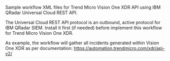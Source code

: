 Sample workflow XML files for Trend Micro Vision One XDR API using IBM QRadar Universal Cloud REST API.

The Universal Cloud REST API protocol is an outbound, active protocol for IBM QRadar SIEM. Install it first (if needed) before implement this workflow for Trend Micro Vision One XDR.

As example, the workflow will gather all incidents generated within Vision One XDR as per documentation: https://automation.trendmicro.com/xdr/api-v2/
